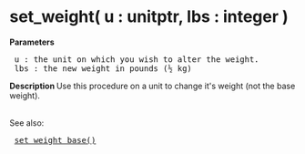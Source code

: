 <div class="mw-parser-output"><h1><span id="set_weight(_u_:_unitptr,_lbs_:_integer_)"></span><span class="mw-headline" id="set_weight.28_u_:_unitptr.2C_lbs_:_integer_.29">set_weight( u&#160;: unitptr, lbs&#160;: integer )</span></h1>
<p><b> Parameters </b>
</p>
<pre> u&#160;: the unit on which you wish to alter the weight.
 lbs&#160;: the new weight in pounds (½ kg)
</pre>
<p><b> Description </b>
Use this procedure on a unit to change it's weight (not the base
weight).
</p><p><br />
See also:
</p>
<pre> <a href="./Manual:DIL-Manual-set-weight-base" title="Manual:DIL Manual/set weight base">set_weight_base()</a>
</pre></div>